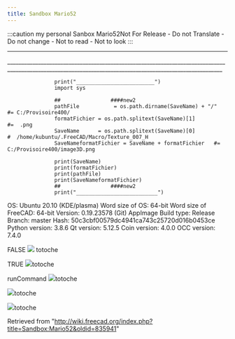 ```yaml
---
title: Sandbox Mario52
---
```


:::caution
my personal Sanbox Mario52Not For Release - Do not Translate - Do not change - Not to read - Not to look
:::

---

\_\_\_\_\_\_\_\_\_\_\_\_\_\_\_\_\_\_\_\_\_\_\_\_\_\_\_\_\_\_\_\_\_\_\_\_\_\_\_\_\_\_\_\_\_\_\_\_\_\_\_\_\_\_\_\_\_\_\_\_\_\_\_\_\_\_\_\_\_\_\_\_\_\_\_\_\_\_\_\_\_\_\_\_\_\_\_\_\_\_\_\_\_\_\_\_\_\_\_\_\_\_\_\_\_\_\_\_\_\_\_\_\_\_\_\_\_\_\_\_\_\_\_\_\_\_\_\_\_\_\_\_\_\_\_\_\_\_\_\_\_\_\_\_\_\_\_\_\_\_\_\_\_\_\_

```
               print("_________________________")
               import sys

               ##                ####new2
               pathFile           = os.path.dirname(SaveName) + "/"        #= C:/Provisoire400/
               formatFichier = os.path.splitext(SaveName)[1]            #=  .png
               SaveName      = os.path.splitext(SaveName)[0]            #  /home/kubuntu/.FreeCAD/Macro/Texture_007_H
               SaveNameformatFichier = SaveName + formatFichier   #= C:/Provisoire400/image3D.png

               print(SaveName)
               print(formatFichier)
               print(pathFile)
               print(SaveNameformatFichier)
               ##                ####new2
               print("__________________________")

```

OS: Ubuntu 20.10 (KDE/plasma)
Word size of OS: 64-bit
Word size of FreeCAD: 64-bit
Version: 0.19.23578 (Git) AppImage
Build type: Release
Branch: master
Hash: 50c3cbf00579dc4941ca743c25720d016b0453ce
Python version: 3.8.6
Qt version: 5.12.5
Coin version: 4.0.0
OCC version: 7.4.0

FALSE ![](/images/SpinBox.svg) totoche

TRUE ![](/images/SpinBox.svg)totoche

runCommand ![](/images/SpinBox.svg)totoche

![](/images/SpinBox.svg)totoche

![](/images/SpinBox.svg)totoche

Retrieved from "<http://wiki.freecad.org/index.php?title=Sandbox:Mario52&oldid=835941>"
